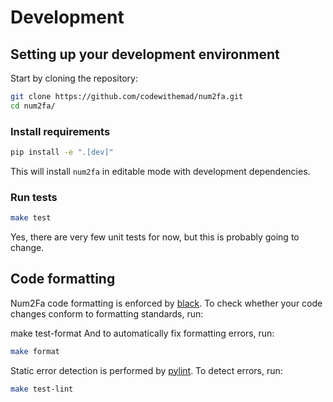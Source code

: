 # Development

## Setting up your development environment

Start by cloning the repository:

```bash
git clone https://github.com/codewithemad/num2fa.git
cd num2fa/
```

### Install requirements

```bash
pip install -e ".[dev]"
```

This will install `num2fa` in editable mode with development dependencies.

### Run tests

```bash
make test
```

Yes, there are very few unit tests for now, but this is probably going to change.

## Code formatting

Num2Fa code formatting is enforced by [black](https://black.readthedocs.io/en/stable/). To check whether your code changes conform to formatting standards, run:

make test-format
And to automatically fix formatting errors, run:

```bash
make format
```

Static error detection is performed by [pylint](https://pylint.readthedocs.io/en/latest/). To detect errors, run:

```bash
make test-lint
```
